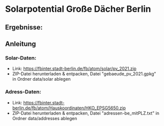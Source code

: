 # Solarpotential Große Dächer Berlin

## Ergebnisse:


## Anleitung
### Solar-Daten:
- Link: https://fbinter.stadt-berlin.de/fb/atom/solar/pv_2021.zip
- ZIP-Datei herunterladen & entpacken, Datei "gebaeude_pv_2021.gpkg" in Ordner data/solar ablegen
### Adress-Daten:
- Link: https://fbinter.stadt-berlin.de/fb/atom/Hauskoordinaten/HKO_EPSG5650.zip
- ZIP-Datei herunterladen & entpacken, Datei "adressen-be_mitPLZ.txt" in Ordner data/addresses ablegen
